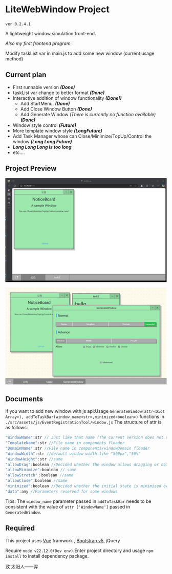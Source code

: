 # LiteWebWindow Project

`ver 0.2.4.1`

A lightweight window simulation front-end.

*Also my first frontend program.*

Modify taskList var in main.js to add some new window (current usage method)

## Current plan

* First runnable version ***(Done)***
* taskList var change to better format ***(Done)***
* Interactive addition of window functionality ***(Done!)***
  * Add StartMenu. ***(Done)***
  * Add Close Window Button ***(Done)***
  * Add Generate Window *(There is currently no function available)* ***(Done)***
* Window style control ***(Future)***
* More template window style ***(LongFuture)***
* Add Task Manager whose can Close/Minimize/TopUp/Control the window ***(Long Long Future)***
* ***Long Long Long is too long***
* etc....

## Project Preview

![gif](img/Action-v0.2.3.gif "Preview")

![png](img/v0.2.4.1.png "Gemerate Menu Preview")

## Documents

If you want to add new window with js api:Usage `GenerateWindow(attr<Dict Array>), addToTaskBar(window_name<str>,minimized<boolean>)` functions in `./src/assets/js/EventRegistrationTool/window.js`
The structure of attr is as follows:

```js
"WindowName":str // Just like that name (The current version does not support including spaces)
"TemplateName":str //File name in components floader
"DomainName":str //File name in components/windowDomain floader
"WindowWidth":str //default window width like "500px","50%"
"WindowHeight":str //same
"allowDrag":boolean //Decided whether the window allows dragging or not
"allowMinimize":boolean // same
"allowStretch"：boolean //same
"allowClose":boolean //same
"minimized":boolean //Decided whether the initial state is minimized or not
"data":any //Parameters reserved for some windows
```

Tips: The `window_name` parameter passed in `addToTaskBar` needs to be consistent with the value of `attr ['WindowName']` passed in `GeneratedWindow`.

## Required

This project uses [Vue](https://github.com/vuejs/core "official github website") framwork , [Bootstrap v5](https://github.com/twbs/bootstrap "official github website"), jQuery

Require `node v22.12.0(Dev env)`.Enter project directory and usage `npm install` to install dependency package.

致 太阳人——羿

